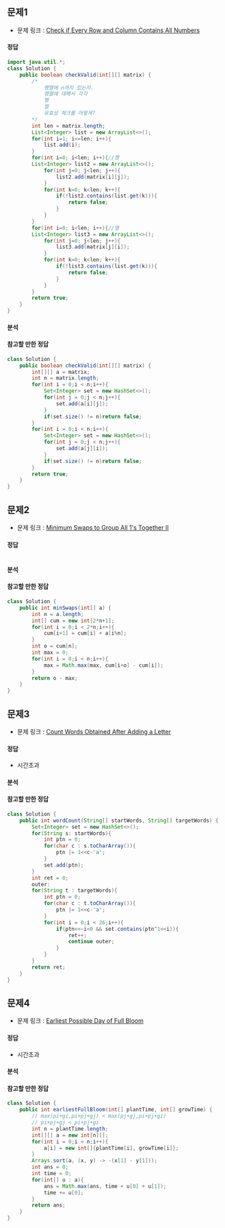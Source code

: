 ##  문제1
-   문제 링크 : [Check if Every Row and Column Contains All Numbers](https://leetcode.com/contest/weekly-contest-275/problems/check-if-every-row-and-column-contains-all-numbers/)

####    정답
```java
import java.util.*;
class Solution {
    public boolean checkValid(int[][] matrix) {
        /*
            행열에 n까지 있는지.
            행열에 대해서 각각
            행
            열
            유효성 체크를 어떻게?
        */
        int len = matrix.length;
        List<Integer> list = new ArrayList<>();
        for(int i=1; i<=len; i++){
            list.add(i);
        }
        for(int i=0; i<len; i++){//행
        List<Integer> list2 = new ArrayList<>();
            for(int j=0; j<len; j++){
                list2.add(matrix[i][j]);
            }
            for(int k=0; k<len; k++){
                if(!list2.contains(list.get(k))){
                    return false;
                }
            }
        }
        for(int i=0; i<len; i++){//열
        List<Integer> list3 = new ArrayList<>();
            for(int j=0; j<len; j++){
                list3.add(matrix[j][i]);
            }
            for(int k=0; k<len; k++){
                if(!list3.contains(list.get(k))){
                    return false;
                }
            }
        }
        return true;
    }
}
```

####    분석

####    참고할 만한 정답
```java
class Solution {
    public boolean checkValid(int[][] matrix) {
        int[][] a = matrix;
        int n = matrix.length;
        for(int i = 0;i < n;i++){
			Set<Integer> set = new HashSet<>();
			for(int j = 0;j < n;j++){
				set.add(a[i][j]);
			}
			if(set.size() != n)return false;
		}
		for(int i = 0;i < n;i++){
			Set<Integer> set = new HashSet<>();
			for(int j = 0;j < n;j++){
				set.add(a[j][i]);
			}
			if(set.size() != n)return false;
		}
        return true;
    }
}
```

##  문제2
-   문제 링크 : [Minimum Swaps to Group All 1's Together II](https://leetcode.com/contest/weekly-contest-275/problems/minimum-swaps-to-group-all-1s-together-ii/)

####    정답
```java
```

####    분석
####    참고할 만한 정답
```java
class Solution {
    public int minSwaps(int[] a) {
        int n = a.length;
        int[] cum = new int[2*n+1];
        for(int i = 0;i < 2*n;i++){
            cum[i+1] = cum[i] + a[i%n];
        }
        int o = cum[n];
        int max = 0;
        for(int i = 0;i < n;i++){
            max = Math.max(max, cum[i+o] - cum[i]);
        }
        return o - max;
    }
}
```


##  문제3
-   문제 링크 : [Count Words Obtained After Adding a Letter](https://leetcode.com/contest/weekly-contest-275/problems/count-words-obtained-after-adding-a-letter/)
####    정답
-   시간초과

####    분석
####    참고할 만한 정답
```java
class Solution {
    public int wordCount(String[] startWords, String[] targetWords) {
        Set<Integer> set = new HashSet<>();
        for(String s: startWords){
            int ptn = 0;
            for(char c : s.toCharArray()){
                ptn |= 1<<c-'a';
            }
            set.add(ptn);
        }
        int ret = 0;
        outer:
        for(String t : targetWords){
            int ptn = 0;
            for(char c : t.toCharArray()){
                ptn |= 1<<c-'a';
            }
            for(int i = 0;i < 26;i++){
                if(ptn<<~i<0 && set.contains(ptn^1<<i)){
                    ret++;
                    continue outer;
                }
            }
        }
        return ret;
    }
}
```


##  문제4
-   문제 링크 : [Earliest Possible Day of Full Bloom](https://leetcode.com/contest/weekly-contest-275/problems/earliest-possible-day-of-full-bloom/)
####    정답
-   시간초과

####    분석
####    참고할 만한 정답
```java
class Solution {
    public int earliestFullBloom(int[] plantTime, int[] growTime) {
        // max(pi+gi,pi+pj+gj) < max(pj+gj,pi+pj+gi)
        // pi+pj+gj < pi+pj+gi
        int n = plantTime.length;
        int[][] a = new int[n][];
        for(int i = 0;i < n;i++){
            a[i] = new int[]{plantTime[i], growTime[i]};
        }
        Arrays.sort(a, (x, y) -> -(x[1] - y[1]));
        int ans = 0;
        int time = 0;
        for(int[] u : a){
            ans = Math.max(ans, time + u[0] + u[1]);
            time += u[0];
        }
        return ans;
    }
}
```